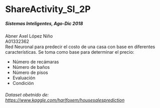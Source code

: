 # ShareActivity_SI_2P
##### Sistemas Inteligentes, Ago-Dic 2018
Abner Axel López Niño  
A01332362  
Red Neuronal para predecir el costo de una casa con base en diferentes características.
Se toma como base para determinar el precio:   
- Número de recámaras 
- Número de baños
- Número de pisos
- Evaluación 
- Condición

###### Dataset obetnido de: https://www.kaggle.com/harlfoxem/housesalesprediction
